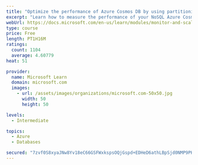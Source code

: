 ```yaml
---
title: "Optimize the performance of Azure Cosmos DB by using partitioning and indexing strategies"
excerpt: "Learn how to measure the performance of your NoSQL Azure Cosmos DB database, by monitoring, partitioning, and indexing"
webUrl: https://docs.microsoft.com/en-us/learn/modules/monitor-and-scale-cosmos-db/
type: course
price: Free
length: PT1H16M
ratings:
  count: 1104
  average: 4.60779
heat: 51

provider:
  name: Microsoft Learn
  domain: microsoft.com
  images:
    - url: /assets/images/organizations/microsoft.com-50x50.jpg
      width: 50
      height: 50

levels:
  - Intermediate

topics:
  - Azure
  - Databases

secured: "7zvf0S8xyaJNw8Yv18eC66GSFWxkspsOQjGspd+EDHeD6athLBpSjd0NMP9PH7hXe8qDtpgLLceflB9A2kI5T/KfhrLeJ8Of2wXAUwcKnv8W2AJFZuPMjhWbcH25cfxi6nMlxEZ456DwTPKOYbxyU3wjxPmIZ8zO632k1FKEyuDfYpru8cjN95k0dogfdapk8vbYNR/0hQ4Gs1THEVBqv6UFe9qn7mEtgOrzB/YVwmwpwn/K275qGlQwoSelu8H6KMMBEvUtwxNKV4vrtJ3bX2Jr9QSHMXhOHPy+RXctxFs9/7ZHNiu3siU86LTqCgDIVu49zC3Ovhp2DiTgIhwwRbzqGU009j3VtVK8fHF3CGVbsUO6ja+QCPmrFBIB7pFCzyA+OPxJQ1AIlQdDQA/y2fjSJ6t3v/11thcKjgCti8s=;jYhayO2ieze755JpwcrqfQ=="
---
```


